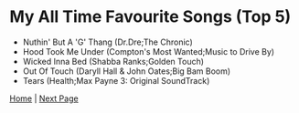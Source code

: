 # My All Time Favourite Songs (Top 5)

- Nuthin' But A 'G' Thang (Dr.Dre;The Chronic)
- Hood Took Me Under (Compton's Most Wanted;Music to Drive By)
- Wicked Inna Bed (Shabba Ranks;Golden Touch)
- Out Of Touch (Daryll Hall & John Oates;Big Bam Boom)
- Tears (Health;Max Payne 3: Original SoundTrack)

[Home](https://roadside-havoc.github.io/) | [Next Page](/end.md)
